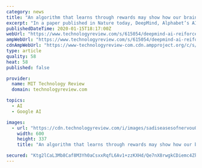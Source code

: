 ```yaml
---
category: news
title: "An algorithm that learns through rewards may show how our brain does too"
excerpt: "In a paper published in Nature today, DeepMind, Alphabet’s AI subsidiary, has once again used lessons from reinforcement learning to propose a new theory about the reward mechanisms within our ..."
publishedDateTime: 2020-01-15T18:17:00Z
webUrl: "https://www.technologyreview.com/s/615054/deepmind-ai-reiforcement-learning-reveals-dopamine-neurons-in-brain/"
ampWebUrl: "https://www.technologyreview.com/s/615054/deepmind-ai-reiforcement-learning-reveals-dopamine-neurons-in-brain/amp/"
cdnAmpWebUrl: "https://www-technologyreview-com.cdn.ampproject.org/c/s/www.technologyreview.com/s/615054/deepmind-ai-reiforcement-learning-reveals-dopamine-neurons-in-brain/amp/"
type: article
quality: 58
heat: 58
published: false

provider:
  name: MIT Technology Review
  domain: technologyreview.com

topics:
  - AI
  - Google AI

images:
  - url: "https://cdn.technologyreview.com/i/images/sadiseasesofnervou00gord-web.jpg?sw=600&cx=118&cy=106&cw=2723&ch=1532"
    width: 600
    height: 337
    title: "An algorithm that learns through rewards may show how our brain does too"

secured: "Ktg2lCaL3Mb8Caf8M3Yh0aCsxxRqfL6Av1+zzKXHd/Qe7nX8rwgkCDiemc4ZkJhKY0e+S0mS9o7RM/a1E2+r1OhGRyTXv6n7JtE0lNcPTlZwcSxIT6ZcKSu7d9Tlml06wH0NoZuBpjlKfKpz60zarSMF3YsDWF/gwtELfojeD6QQkOEyoQoReNE4sp0c94G+15KnwAz6HwLoe2TiANI/UTiFMCsK1FYeaLQat6u19AcgMetVlf12R1pnfBvD9RC3ls+mysFs88Ceyu18krlxxLg2nKufMFVy+FtLdez2i0CVlcGKpgvXk9hMO4awgnN+;wxVkxiY1PNsZOC0Aj8R8Qw=="
---
```


